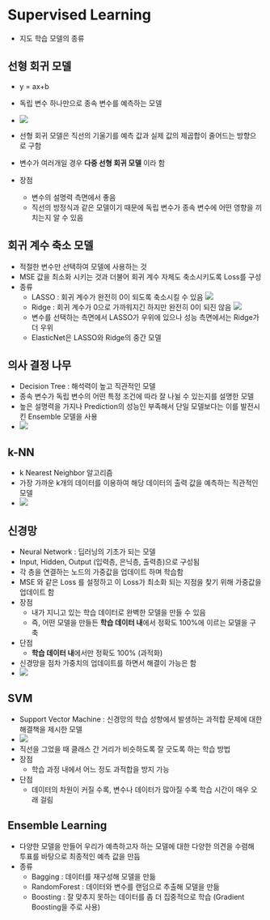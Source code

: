 # Supervised Learning

- 지도 학습 모델의 종류

## 선형 회귀 모델

- y = ax+b
- 독립 변수 하나만으로 종속 변수를 예측하는 모델

- ![](https://upload.wikimedia.org/wikipedia/commons/b/be/Normdist_regression.png)
- 선형 회귀 모델은 직선의 기울기를 예측 값과 실제 값의 제곱합이 줄어드는 방향으로 구함

- 변수가 여러개일 경우 __다중 선형 회귀 모델__ 이라 함 

- 장점
    - 변수의 설명력 측면에서 좋음
    - 직선의 방정식과 같은 모델이기 때문에 독립 변수가 종속 변수에 어떤 영향을 끼치는지 알 수 있음

## 회귀 계수 축소 모델

- 적절한 변수만 선택하여 모델에 사용하는 것
- MSE 값을 최소화 시키는 것과 더불어 회귀 계수 자체도 축소시키도록 Loss를 구성
- 종류
    - LASSO : 회귀 계수가 완전히 0이 되도록 축소시킬 수 있음
     ![](https://t1.daumcdn.net/cfile/tistory/9992333C5C41B55F29)
    - Ridge : 회귀 계수가 0으로 가까워지긴 하지만 완전히 0이 되진 않음
     ![](https://t1.daumcdn.net/cfile/tistory/9940C93D5C41B2EE13)
    - 변수를 선택하는 측면에서 LASSO가 우위에 있으나 성능 측면에서는 Ridge가 더 우위
    - ElasticNet은 LASSO와 Ridge의 중간 모델

## 의사 결정 나무
- Decision Tree : 해석력이 높고 직관적인 모델
- 종속 변수가 독립 변수의 어떤 특정 조건에 따라 잘 나뉠 수 있는지를 설명한 모델
- 높은 설명력을 가지나 Prediction의 성능인 부족해서 단일 모델보다는 이를 발전시킨 Ensemble 모델을 사용 
- ![](https://miro.medium.com/max/1400/1*WerHJ14JQAd3j8ASaVjAhw.jpeg)

## k-NN
- k Nearest Neighbor 알고리즘
- 가장 가까운 k개의 데이터를 이용하여 해당 데이터의 출력 값을 예측하는 직관적인 모델
- ![](https://blog.kakaocdn.net/dn/cvzGSE/btqw569xJ8n/DfckialHS6fgKmDZpy4L01/img.png)

## 신경망
- Neural Network : 딥러닝의 기초가 되는 모델
- Input, Hidden, Output (입력층, 은닉층, 출력층)으로 구성됨
- 각 층을 연결하는 노드의 가중값을 업데이트 하며 학습함
- MSE 와 같은 Loss 를 설정하고 이 Loss가 최소화 되는 지점을 찾기 위해 가중값을 업데이트 함
- 장점
    - 내가 지니고 있는 학습 데이터로 완벽한 모델을 만들 수 있음
    - 즉, 어떤 모델을 만들든 **학습 데이터 내**에서 정확도 100%에 이르는 모델을 구축
- 단점
    - **학습 데이터 내**에서만 정확도 100% (과적화)
- 신경망을 점차 가중치의 업데이트를 하면서 해결이 가능은 함
- ![](https://upload.wikimedia.org/wikipedia/commons/thumb/1/19/Overfitting.svg/1200px-Overfitting.svg.png)

## SVM
- Support Vector Machine : 신경망의 학습 성향에서 발생하는 과적합 문제에 대한 해결책을 제시한 모델
- ![](https://d2h0cx97tjks2p.cloudfront.net/blogs/wp-content/uploads/sites/2/2019/07/introduction-to-SVM.png)
- 직선을 그었을 때 클래스 간 거리가 비슷하도록 잘 긋도록 하는 학습 방법
- 장점
    - 학습 과정 내에서 어느 정도 과적합을 방지 가능
- 단점
    - 데이터의 차원이 커질 수록, 변수나 데이터가 많아질 수록 학습 시간이 매우 오래 걸림

## Ensemble Learning
- 다양한 모델을 만들어 우리가 예측하고자 하는 모델에 대한 다양한 의견을 수렴해 투표를 바탕으로 최종적인 예측 값을 만듬 
- 종류
    - Bagging : 데이터를 재구성해 모델을 만듦
    - RandomForest : 데이터와 변수를 랜덤으로 추출해 모델을 만듦
    - Boosting : 잘 맞추지 못하는 데이터를 좀 더 집중적으로 학습 (Gradient Boosting을 주로 사용)